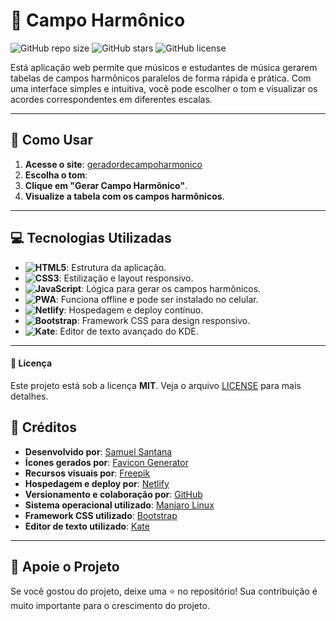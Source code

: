 # 🎵 Campo Harmônico

![GitHub repo size](https://img.shields.io/github/repo-size/samuelsantanaoficial/gerador-de-campo-harmonico?style=for-the-badge)
![GitHub stars](https://img.shields.io/github/stars/samuelsantanaoficial/gerador-de-campo-harmonico?style=for-the-badge)
![GitHub license](https://img.shields.io/github/license/samuelsantanaoficial/gerador-de-campo-harmonico?style=for-the-badge)

Está aplicação web permite que músicos e estudantes de música gerarem tabelas de campos harmônicos paralelos de forma rápida e prática. Com uma interface simples e intuitiva, você pode escolher o tom e visualizar os acordes correspondentes em diferentes escalas.

---

## 🚀 Como Usar

1. **Acesse o site**: [geradordecampoharmonico](https://geradordecampoharmonico.netlify.app/)
2. **Escolha o tom**:
3. **Clique em "Gerar Campo Harmônico"**.
4. **Visualize a tabela com os campos harmônicos**.

---

## 💻 Tecnologias Utilizadas

- **![HTML5](https://img.shields.io/badge/HTML5-E34F26?style=for-the-badge&logo=html5&logoColor=white)**: Estrutura da aplicação.
- **![CSS3](https://img.shields.io/badge/CSS3-1572B6?style=for-the-badge&logo=css3&logoColor=white)**: Estilização e layout responsivo.
- **![JavaScript](https://img.shields.io/badge/JavaScript-F7DF1E?style=for-the-badge&logo=javascript&logoColor=black)**: Lógica para gerar os campos harmônicos.
- **![PWA](https://img.shields.io/badge/PWA-5A0FC8?style=for-the-badge&logo=pwa&logoColor=white)**: Funciona offline e pode ser instalado no celular.
- **![Netlify](https://img.shields.io/badge/Netlify-00C7B7?style=for-the-badge&logo=netlify&logoColor=white)**: Hospedagem e deploy contínuo.
- **![Bootstrap](https://img.shields.io/badge/Bootstrap-7952B3?style=for-the-badge&logo=bootstrap&logoColor=white)**: Framework CSS para design responsivo.
- **![Kate](https://img.shields.io/badge/Kate-1D99F3?style=for-the-badge&logo=kde&logoColor=white)**: Editor de texto avançado do KDE.

---

#### 📄 Licença

Este projeto está sob a licença **MIT**. Veja o arquivo [LICENSE](LICENSE) para mais detalhes.

## 👏 Créditos

- **Desenvolvido por**: [Samuel Santana](https://github.com/samuelsantanaoficial)
- **Ícones gerados por**: [Favicon Generator](https://realfavicongenerator.net/)
- **Recursos visuais por**: [Freepik](https://br.freepik.com/)
- **Hospedagem e deploy por**: [Netlify](https://www.netlify.com/)
- **Versionamento e colaboração por**: [GitHub](https://github.com/)
- **Sistema operacional utilizado**: [Manjaro Linux](https://manjaro.org/)
- **Framework CSS utilizado**: [Bootstrap](https://getbootstrap.com/)
- **Editor de texto utilizado**: [Kate](https://kate-editor.org/)

---

## 🌟 Apoie o Projeto

Se você gostou do projeto, deixe uma ⭐ no repositório! Sua contribuição é muito importante para o crescimento do projeto.
